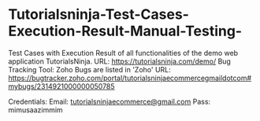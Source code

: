 # Tutorialsninja-Test-Cases-Execution-Result-Manual-Testing-
Test Cases with Execution Result of all functionalities of the demo web application TutorialsNinja. URL: https://tutorialsninja.com/demo/ 
Bug Tracking Tool: Zoho
Bugs are listed in 'Zoho' URL: https://bugtracker.zoho.com/portal/tutorialsninjaecommercegmaildotcom#mybugs/2314921000000050785

Credentials: 
Email: tutorialsninjaecommerce@gmail.com
Pass: mimusaazimmim
